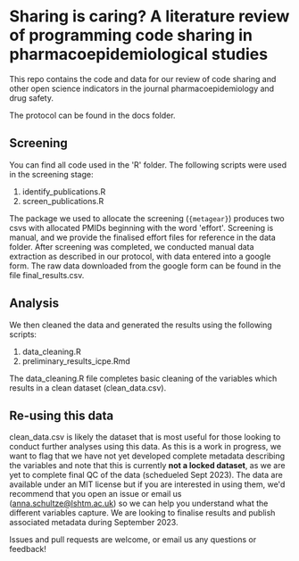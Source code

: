 # Sharing is caring? A literature review of programming code sharing in pharmacoepidemiological studies

This repo contains the code and data for our review of code sharing and other open science indicators in the journal pharmacoepidemiology and drug safety. 

The protocol can be found in the docs folder. 

## Screening 

You can find all code used in the 'R' folder. The following scripts were used in the screening stage: 

1. identify_publications.R
2. screen_publications.R

The package we used to allocate the screening (`{metagear}`) produces two csvs with allocated PMIDs beginning with the word 'effort'. Screening is manual, and we provide the finalised effort files for reference in the data folder. After screening was completed, we conducted manual data extraction as described in our protocol, with data entered into a google form. The raw data downloaded from the google form can be found in the file final_results.csv. 

## Analysis 
We then cleaned the data and generated the results using the following scripts: 

1. data_cleaning.R
2. preliminary_results_icpe.Rmd

The data_cleaning.R file completes basic cleaning of the variables which results in a clean dataset (clean_data.csv). 

## Re-using this data 
clean_data.csv is likely the dataset that is  most useful for those looking to conduct further analyses using this data. As this is a work in progress, we want to flag that we have not yet developed complete metadata describing the variables and note that this is currently **not a locked dataset**, as we are yet to complete final QC of the data (schedueled Sept 2023). The data are available under an MIT license but if you are interested in using them, we'd recommend that you open an issue or email us (anna.schultze@lshtm.ac.uk) so we can help you understand what the different variables capture. We are looking to finalise results and publish associated metadata during September 2023. 

Issues and pull requests are welcome, or email us any questions or feedback! 

